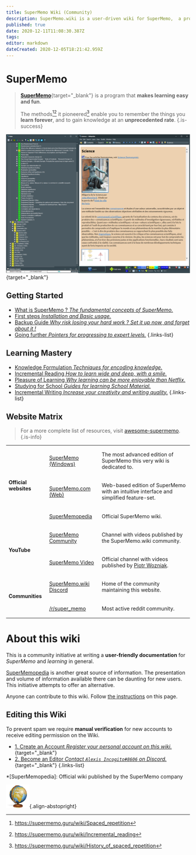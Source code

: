 ```yaml
---
title: SuperMemo Wiki (Community)
description: SuperMemo.wiki is a user-driven wiki for SuperMemo,  a program that makes learning easy and fun.
published: true
date: 2020-12-11T11:08:30.387Z
tags: 
editor: markdown
dateCreated: 2020-12-05T18:21:42.959Z
---
```


# SuperMemo

> [**SuperMemo**](https://super-memo.com/supermemo18.html){target="_blank"} is a program that **makes learning easy and fun**.
>
> The methods[^1][^2] it pioneered[^3] enable you to remember the things you **learn forever**, and to gain knowledge at an **unprecedented rate**.
{.is-success}

[![SuperMemo 18](/supermemo/screenshots/screenshot-sm18-001.png)](/screenshots/screenshot-sm18-001.png){target="_blank"}

## Getting Started

- [What is SuperMemo ? *The fundamental concepts of SuperMemo.*](/supermemo)
- [First steps *Installation and Basic usage.*](/supermemo/first-steps)
- [Backup Guide *Why risk losing your hard work ? Set it up now, and forget about it !*](/supermemo/backup-guide)
- [Going further *Pointers for progressing to expert levels.*](/supermemo/going-further)
{.links-list}

## Learning Mastery

- [Knowledge Formulation *Techniques for encoding knowledge.*](/learning/knowledge-formulation)
- [Incremental Reading *How to learn wide and deep, with a smile.*](/learning/incremental-reading)
- [Pleasure of Learning *Why learning can be more enjoyable than Netflix.*](/learning/pleasure-of-learning)
- [Studying for School *Guides for learning School Material.*](/learning/school)
- [Incremental Writing *Increase your creativity and writing quality.*](/learning/incremental-writing)
{.links-list}

## Website Matrix

> For a more complete list of resources, visit [awesome-supermemo](https://github.com/supermemo/awesome-supermemo).
{.is-info}

<table>
  <tbody>
    <tr>
      <td rowspan="3">
        <p>
          <strong>Official websites</strong>
        </p>
      </td>
      <td>
        <p>
          <a target="_blank" href="https://super-memo.com/">SuperMemo (Windows)</a>
        </p>
      </td>
      <td>
        <p>The most advanced edition of SuperMemo this very wiki is dedicated to.</p>
      </td>
    </tr>
    <tr>
      <td>
        <p>
          <a target="_blank" href="http://supermemo.com/">SuperMemo.com (Web)</a>
        </p>
      </td>
      <td>
        <p>Web-based edition of SuperMemo with an intuitive interface and simplified feature-set.</p>
      </td>
    </tr>
    <tr>
      <td>
        <p>
          <a target="_blank" href="http://supermemopedia.com/">SuperMemopedia</a>
        </p>
      </td>
      <td>
        <p>Official SuperMemo wiki.</p>
      </td>
    </tr>
    <tr>
      <td rowspan="2">
        <p>
          <strong>YouTube</strong>
        </p>
      </td>
      <td>
        <p>
          <a target="_blank" href="https://www.youtube.com/channel/UCMdkN_8gHPn5vlYDe2ScrxQ/videos">SuperMemo Community</a>
        </p>
      </td>
      <td>
        <p>Channel with videos published by the SuperMemo.wiki community.</p>
      </td>
    </tr>
    <tr>
      <td>
        <p>
          <a target="_blank" href="https://www.youtube.com/channel/UCqmYtieCc3liSTYxLwk_MLw">SuperMemo Video</a>
        </p>
      </td>
      <td>
        <p>Official channel with videos published by <a target="blank" href="https://supermemo.guru/wiki/Piotr_Wozniak">Piotr Wozniak</a>.</p>
      </td>
    </tr>
    <tr>
      <td rowspan="2">
        <p>
          <strong>Communities</strong>
        </p>
      </td>
      <td>
        <p>
          <a target="_blank" href="https://discord.gg/vUQhqCT">SuperMemo.wiki Discord</a>
        </p>
      </td>
      <td>
        <p>Home of the community maintaining this website.</p>
      </td>
    </tr>
    <tr>
      <td>
        <p>
          <a target="_blank" href="https://www.reddit.com/r/super_memo/">/r/super_memo</a>
        </p>
      </td>
      <td>
        <p>Most active reddit community.</p>
      </td>
    </tr>
  </tbody>
</table>

# About this wiki

This is a community initiative at writing a **user-friendly documentation** for *SuperMemo* and *learning* in general.

[SuperMemopedia](https://supermemopedia.com/) is another great source of information. The presentation and volume of information available there can be daunting for new users. This initiative attempts to offer an alternative.

Anyone can contribute to this wiki. Follow [the instructions](#editing-this-wiki) on this page.

## Editing this Wiki

To prevent spam we require **manual verification** for new accounts to receive editing permission on the Wiki.

- [1. Create an Account *Register your personal account on this wiki.*](//supermemo.wiki/login){target="_blank"}
- [2. Become an Editor *Contact `Alexis Incogito#8606` on Discord.*](https://discord.gg/vUQhqCT){target="_blank"}
{.links-list}

*[SuperMemopedia]: Official wiki published by the SuperMemo company

[^1]: https://supermemo.guru/wiki/Spaced_repetition
[^2]: https://supermemo.guru/wiki/Incremental_reading
[^3]: https://supermemo.guru/wiki/History_of_spaced_repetition

![SuperMemo.wiki](/supermemo-64.png){.align-abstopright}